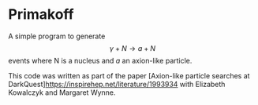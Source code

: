# Primakoff
A simple program to generate $$\gamma + N \to a + N$$ events where 
N is a nucleus and $a$ an axion-like particle.

This code was written as part of the paper [Axion-like particle searches at DarkQuest]<https://inspirehep.net/literature/1993934> with 
Elizabeth Kowalczyk and Margaret Wynne. 
